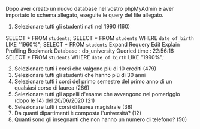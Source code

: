 Dopo aver creato un nuovo database nel vostro phpMyAdmin e aver importato lo schema allegato, eseguite le query del file allegato.

1. Selezionare tutti gli studenti nati nel 1990 (160)

SELECT * FROM `students`;
SELECT * FROM `students` WHERE `date_of_birth` LIKE "1960%";
SELECT * FROM `students`
Expand Requery Edit Explain Profiling Bookmark Database : db_university Queried time : 22:56:16
SELECT * FROM `students` WHERE `date_of_birth` LIKE "1990%";

2. Selezionare tutti i corsi che valgono più di 10 crediti (479)
3. Selezionare tutti gli studenti che hanno più di 30 anni
4. Selezionare tutti i corsi del primo semestre del primo anno di un qualsiasi corso di laurea (286)
5. Selezionare tutti gli appelli d'esame che avvengono nel pomeriggio (dopo le 14) del 20/06/2020 (21)
6. Selezionare tutti i corsi di laurea magistrale (38)
7. Da quanti dipartimenti è composta l'università? (12)
8. Quanti sono gli insegnanti che non hanno un numero di telefono? (50)